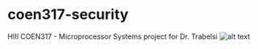 # coen317-security
HIII
COEN317 - Microprocessor Systems project for Dr. Trabelsi
![alt text](https://ih0.redbubble.net/image.688342252.3933/flat,800x800,075,f.u2.jpg)

